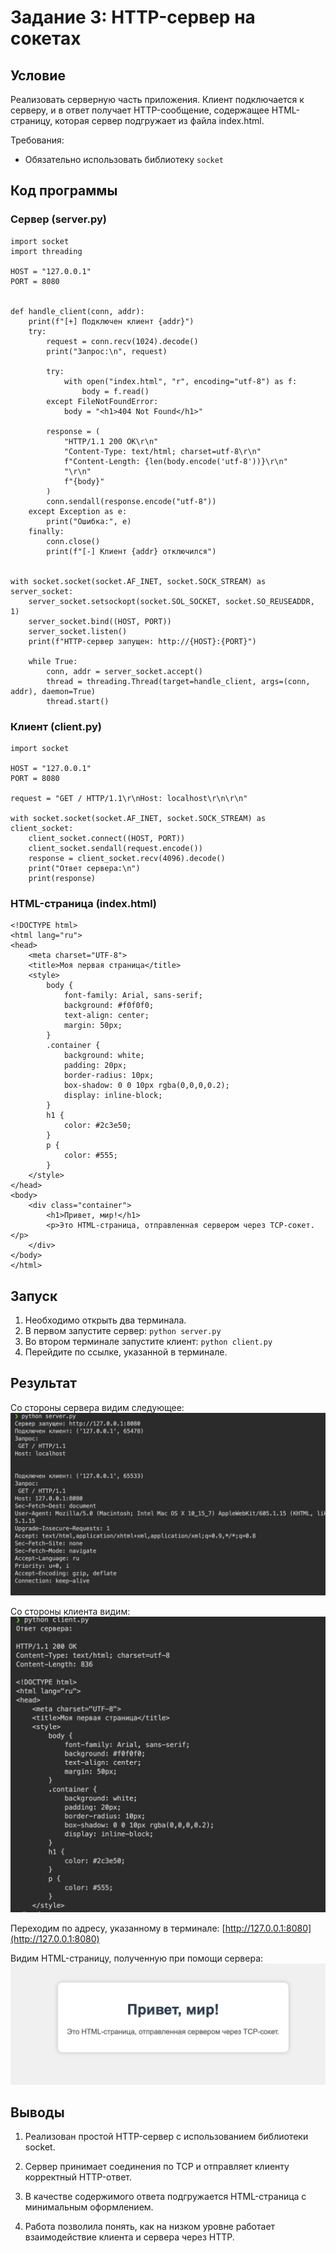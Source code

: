 # Задание 3: HTTP-сервер на сокетах

## Условие

Реализовать серверную часть приложения. Клиент подключается к серверу, и в ответ получает HTTP-сообщение, содержащее HTML-страницу, которая сервер подгружает из файла index.html.

Требования:

- Обязательно использовать библиотеку `socket`

## Код программы

### Сервер (server.py)

```
import socket
import threading

HOST = "127.0.0.1"
PORT = 8080


def handle_client(conn, addr):
    print(f"[+] Подключен клиент {addr}")
    try:
        request = conn.recv(1024).decode()
        print("Запрос:\n", request)

        try:
            with open("index.html", "r", encoding="utf-8") as f:
                body = f.read()
        except FileNotFoundError:
            body = "<h1>404 Not Found</h1>"

        response = (
            "HTTP/1.1 200 OK\r\n"
            "Content-Type: text/html; charset=utf-8\r\n"
            f"Content-Length: {len(body.encode('utf-8'))}\r\n"
            "\r\n"
            f"{body}"
        )
        conn.sendall(response.encode("utf-8"))
    except Exception as e:
        print("Ошибка:", e)
    finally:
        conn.close()
        print(f"[-] Клиент {addr} отключился")


with socket.socket(socket.AF_INET, socket.SOCK_STREAM) as server_socket:
    server_socket.setsockopt(socket.SOL_SOCKET, socket.SO_REUSEADDR, 1)
    server_socket.bind((HOST, PORT))
    server_socket.listen()
    print(f"HTTP-сервер запущен: http://{HOST}:{PORT}")

    while True:
        conn, addr = server_socket.accept()
        thread = threading.Thread(target=handle_client, args=(conn, addr), daemon=True)
        thread.start()
```

### Клиент (client.py)

```
import socket

HOST = "127.0.0.1"
PORT = 8080

request = "GET / HTTP/1.1\r\nHost: localhost\r\n\r\n"

with socket.socket(socket.AF_INET, socket.SOCK_STREAM) as client_socket:
    client_socket.connect((HOST, PORT))
    client_socket.sendall(request.encode())
    response = client_socket.recv(4096).decode()
    print("Ответ сервера:\n")
    print(response)
```

### HTML-страница (index.html)

```
<!DOCTYPE html>
<html lang="ru">
<head>
    <meta charset="UTF-8">
    <title>Моя первая страница</title>
    <style>
        body {
            font-family: Arial, sans-serif;
            background: #f0f0f0;
            text-align: center;
            margin: 50px;
        }
        .container {
            background: white;
            padding: 20px;
            border-radius: 10px;
            box-shadow: 0 0 10px rgba(0,0,0,0.2);
            display: inline-block;
        }
        h1 {
            color: #2c3e50;
        }
        p {
            color: #555;
        }
    </style>
</head>
<body>
    <div class="container">
        <h1>Привет, мир!</h1>
        <p>Это HTML-страница, отправленная сервером через TCP-сокет.</p>
    </div>
</body>
</html>
```

## Запуск

1. Необходимо открыть два терминала.
2. В первом запустите сервер:
   `python server.py`
3. Во втором терминале запустите клиент:
   `python client.py`
4. Перейдите по ссылке, указанной в терминале.

## Результат

Cо стороны сервера видим следующее: ![image7](images/image7.png)

Cо стороны клиента видим: ![image6](images/image6.png)

Переходим по адресу, указанному в терминале: [http://127.0.0.1:8080](http://127.0.0.1:8080)

Видим HTML-страницу, полученную при помощи сервера: ![image5](images/image5.png)

## Выводы

1. Реализован простой HTTP-сервер с использованием библиотеки socket.

2. Сервер принимает соединения по TCP и отправляет клиенту корректный HTTP-ответ.

3. В качестве содержимого ответа подгружается HTML-страница с минимальным оформлением.

4. Работа позволила понять, как на низком уровне работает взаимодействие клиента и сервера через HTTP.

